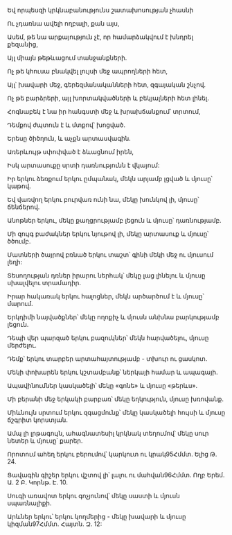 Եվ որպեսզի կրկնաբանությունս շատախոսության չհասնի


Ու չդառնա ավելի ողբալի, քան այս,


Ասեմ, թե նա արքայություն չէ, որ համարձակվում է խնդրել քեզանից,


Այլ միայն թեթևացում տանջանքների.


Ոչ թե կհուսա բնակվել լույսի մեջ ապրողների հետ,


Այլ՝ խավարի մեջ, գերեզմանականների հետ, զգայական շնչով.


Ոչ թե բարձրերի, այլ խորտակվածների և բեկյալների հետ լինել.


Հոգնաբեկ է նա իր հանգստի մեջ և խրախճանքում՝ տրտում,


Դեմքով ժպտուն է և մտքով՝ խոցված.


Երեսը ծիծղուն, և աչքն արտասվագին.


Առերևույթ սփոփված է ձևացնում իրեն,


Իսկ արտասուքը սրտի դառնությունն է վկայում:


Իր երկու ձեռքում երկու ըմպանակ, մեկն արյամբ լցված և մյուսը՝ կաթով.


Եվ վառվող երկու բուրվառ ունի նա, մեկը խունկով լի, մյուսը՝ ճենճերով.


Անոթներ երկու, մեկը քաղցրությամբ լեցուն և մյուսը՝ դառնությամբ.


Մի զույգ բաժակներ երկու նյութով լի, մեկը արտասուք և մյուսը՝ ծծումբ.


Մատների ծայրով բռնած երկու տաշտ՝ գինի մեկի մեջ ու մյուսում լեղի:


Տեսողության դռներ իրարու ներհակ՝ մեկը լաց լինելու և մյուսը սխալվելու տրամադիր.


Իրար հակառակ երկու հալոցներ, մեկն արծարծում է և մյուսը՝ մարում.


Երկդիմի նայվածքներ՝ մեկը ողոքիչ և մյուսն անխնա բարկությամբ լեցուն.


Դեպի վեր պարզած երկու բազուկներ՝ մեկն հարվածելու, մյուսը մերժելու.


Դեմք՝ երկու տարբեր արտահայտությամբ - տխուր ու ցասկոտ.


Մեկի փոխարեն երկու կշտամբանք՝ ներկայի համար և ապագայի.


Ապավինումներ կասկածելի՝ մեկը «գոնե» և մյուսը «թերևս».


Մի բերանի մեջ երկակի բարբառ՝ մեկը եղկություն, մյուսը խռովանք.


Միևնույն սրտում երկու զգացմունք՝ մեկը կասկածելի հույսի և մյուսը ճշգրիտ կորստյան.


Ամպ լի լրթագույն, ահագնատեսիլ կրկնակ տեղումով՝ մեկը սուր նետեր և մյուսը՝ քարեր.


Որոտում ահեղ երկու բերումով՝ կարկուտ ու կրակ95Հմմտ. Ելից Թ. 24.


Ցավագին գիշեր երկու վշտով լի՝ լալու ու մահվան96Հմմտ. Ողբ Երեմ. Ա. 2 Բ. Կորնթ. Է. 10.


Սուգի առավոտ երկու գոչյունով՝ մեկը սաստի և մյուսն սպառնալիքի.


Արևներ երկու՝ երկու կողմերից - մեկը խավարի և մյուսը կիզման97Հմմտ. Հայտն. Զ. 12: